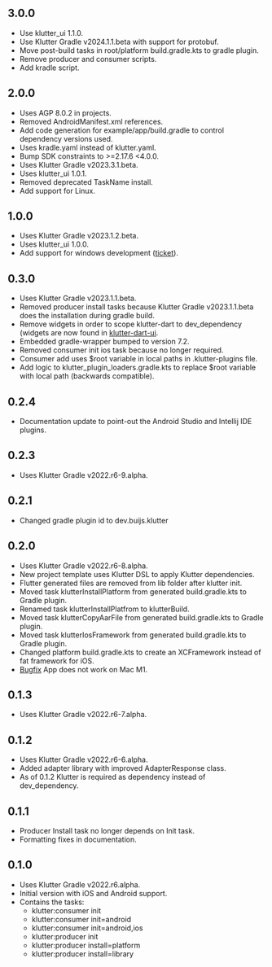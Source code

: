 ## 3.0.0
* Use klutter_ui 1.1.0.
* Use Klutter Gradle v2024.1.1.beta with support for protobuf.
* Move post-build tasks in root/platform build.gradle.kts to gradle plugin.
* Remove producer and consumer scripts.
* Add kradle script.

## 2.0.0
* Uses AGP 8.0.2 in projects.
* Removed AndroidManifest.xml references.
* Add code generation for example/app/build.gradle to control dependency versions used.
* Uses kradle.yaml instead of klutter.yaml.
* Bump SDK constraints to >=2.17.6 <4.0.0.
* Uses Klutter Gradle v2023.3.1.beta.
* Uses klutter_ui 1.0.1.
* Removed deprecated TaskName install.
* Add support for Linux.

## 1.0.0
* Uses Klutter Gradle v2023.1.2.beta.
* Uses klutter_ui 1.0.0.
* Add support for windows development ([ticket](https://github.com/buijs-dev/klutter-dart/issues/3)).

## 0.3.0
* Uses Klutter Gradle v2023.1.1.beta.
* Removed producer install tasks because Klutter Gradle v2023.1.1.beta does the installation during gradle build.
* Remove widgets in order to scope klutter-dart to dev_dependency (widgets are now found in [klutter-dart-ui](https://github.com/buijs-dev/klutter-dart-ui).
* Embedded gradle-wrapper bumped to version 7.2.
* Removed consumer init ios task because no longer required.
* Consumer add uses $root variable in local paths in .klutter-plugins file.
* Add logic to klutter_plugin_loaders.gradle.kts to replace $root variable with local path (backwards compatible).

## 0.2.4
* Documentation update to point-out the Android Studio and Intellij IDE plugins.

## 0.2.3
* Uses Klutter Gradle v2022.r6-9.alpha.

## 0.2.1
* Changed gradle plugin id to dev.buijs.klutter

## 0.2.0
* Uses Klutter Gradle v2022.r6-8.alpha.
* New project template uses Klutter DSL to apply Klutter dependencies.
* Flutter generated files are removed from lib folder after klutter init.
* Moved task klutterInstallPlatform from generated build.gradle.kts to Gradle plugin.
* Renamed task klutterInstallPlatfrom to klutterBuild.
* Moved task klutterCopyAarFile from generated build.gradle.kts to Gradle plugin.
* Moved task klutterIosFramework from generated build.gradle.kts to Gradle plugin.
* Changed platform build.gradle.kts to create an XCFramework instead of fat framework for iOS.
* [Bugfix](https://github.com/buijs-dev/klutter/issues/4) App does not work on Mac M1.

## 0.1.3
* Uses Klutter Gradle v2022.r6-7.alpha.

## 0.1.2
* Uses Klutter Gradle v2022.r6-6.alpha.
* Added adapter library with improved AdapterResponse class.
* As of 0.1.2 Klutter is required as dependency instead of dev_dependency.

## 0.1.1
* Producer Install task no longer depends on Init task.
* Formatting fixes in documentation.

## 0.1.0
* Uses Klutter Gradle v2022.r6.alpha.
* Initial version with iOS and Android support.
* Contains the tasks:
  * klutter:consumer init
  * klutter:consumer init=android
  * klutter:consumer init=android,ios
  * klutter:producer init
  * klutter:producer install=platform
  * klutter:producer install=library